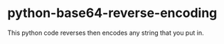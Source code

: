 # python-base64-reverse-encoding
This python code reverses then encodes any string that you put in. 
